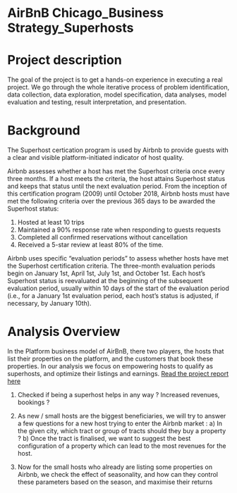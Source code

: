 # AirBnB Chicago_Business Strategy_Superhosts
# Project description
The goal of the project is to get a hands-on experience in executing a real project. We go through the whole iterative process of problem identification, data collection, data exploration, model specification, data analyses, model evaluation and testing, result interpretation, and presentation.

# Background
The Superhost certication program is used by Airbnb to provide guests with a clear and visible platform-initiated indicator of host quality.

Airbnb assesses whether a host has met the Superhost criteria once every three months. If a host meets the criteria, the host attains Superhost status and keeps that status until the next evaluation period. From the inception of this certification program (2009) until October 2018, Airbnb hosts must have met the following criteria over the previous 365 days to be awarded the Superhost status:

1. Hosted at least 10 trips
2. Maintained a 90% response rate when responding to guests requests
3. Completed all confirmed reservations without cancellation
4. Received a 5-star review at least 80% of the time.

Airbnb uses specific “evaluation periods” to assess whether hosts have met the Superhost certification criteria. The three-month evaluation periods begin on January 1st, April 1st, July 1st, and October 1st. Each host’s Superhost status is reevaluated at the beginning of the subsequent evaluation period, usually within 10 days of the start of the evaluation period (i.e., for a January 1st evaluation period, each host’s status is adjusted, if necessary, by January 10th).

# Analysis Overview
In the Platform business model of AirBnB, there two players, the hosts that list their properties on the platform, and the customers that book these properties. In our analysis we focus on empowering hosts to qualify as superhosts, and optimize their listings and earnings. [Read the project report here](https://github.com/Samridhi1512/AirBnB_Superhosts/blob/main/AirBnB_Superhosts_Analysis.pdf)

1. Checked if being a superhost helps in any way ? Increased revenues, bookings ?
   
2. As new / small hosts are the biggest beneficiaries, we will try to answer a few questions for a new host trying to enter the Airbnb market :
  a) In the given city, which tract or group of tracts should they buy a property ?
  b) Once the tract is finalised, we want to suggest the best configuration of a property which can lead to the most revenues for the host.

3. Now for the small hosts who already are listing some properties on Airbnb, we check the effect of seasonality, and how can they control these parameters based on the season, and maximise their returns
